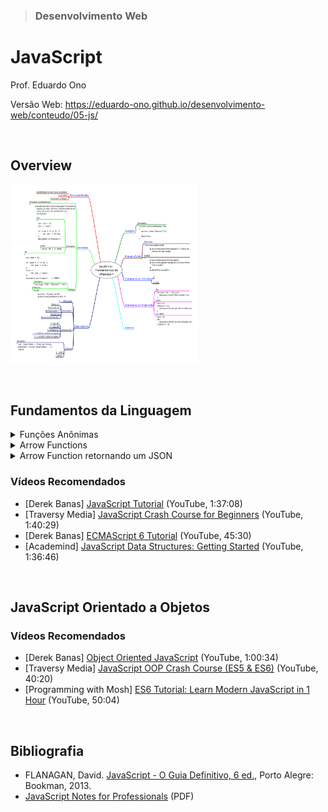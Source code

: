 > ### Desenvolvimento Web

# JavaScript

Prof. Eduardo Ono

Versão Web: https://eduardo-ono.github.io/desenvolvimento-web/conteudo/05-js/

<br>

## Overview

<p>
<a href="../../mapas-mentais/js-linguagem.svg" target="_new"><img src="../../mapas-mentais/js-linguagem.svg" width="300px"></a>
</p>

<br>

## Fundamentos da Linguagem

<details>
    <summary>Funções Anônimas</summary>

Função tradicional:

```js
function calcularIMC(peso, altura) {
    var imc = 0;
    if (peso > 0 && altura > 0) {
        imc = peso / (altura * altura);
    }
    return imc;
}

var imc = calcularIMC(67, 1.73);
console.log(imc.toFixed(1));
```

Função Anônima:

```js
const imc = (peso, altura) {
    var imc = 0;
    if (peso > 0 && altura > 0) {
        imc = peso / (altura * altura);
    }
    return imc;
}

console.log(imc(67, 1.73).toFixed(1));
```

</details>

<details>
    <summary>Arrow Functions</summary>

Função tradicional:

```js
function calcularIMC(peso, altura) {
    var imc = 0;
    if (peso > 0 && altura > 0) {
        imc = peso / (altura * altura);
    }
    return imc;
}
```

Arrow Function:

```js
const imc = (peso, altura) => {
    var imc = 0;
    if (peso > 0 && altura > 0) {
        imc = peso / (altura * altura);
    }
    return imc;
}

console.log(imc(68, 1.73).toFixed(1));

// ou

const imc = (peso, altura) => (peso > 0 && altura > 0) ? peso / (altura * altura) : 0;
```

</details>

<details>
    <summary>Arrow Function retornando um JSON</summary>

```js
const pessoa = () => {
    return {"nome": "Fulano de Tal"};
}
// ou
const pessoa = () => ({"nome": "Fulano de Tal"});

console.log(pessoa());

```

Função "auto-executável"

```js
(function () {
    const pessoa = () => ({"nome": "Fulano de Tal"});

    console.log(pessoa());
})();
```

Arrow Function "auto-executável"

```js
(() => {
    const pessoa = () => ({"nome": "Fulano de Tal"});

    console.log(pessoa());
})();
```

</details>

### Vídeos Recomendados

* [Derek Banas] [JavaScript Tutorial](https://youtu.be/fju9ii8YsGs) (YouTube, 1:37:08)
* [Traversy Media] [JavaScript Crash Course for Beginners](https://youtu.be/hdI2bqOjy3c) (YouTube, 1:40:29)
* [Derek Banas] [ECMAScript 6 Tutorial](https://youtu.be/Jakoi0G8lBg) (YouTube, 45:30)
* [Academind] [JavaScript Data Structures: Getting Started](https://youtu.be/41GSinwoMYA) (YouTube, 1:36:46)

<br>

## JavaScript Orientado a Objetos

### Vídeos Recomendados

* [Derek Banas] [Object Oriented JavaScript](https://youtu.be/O8wwnhdkPE4) (YouTube, 1:00:34)
* [Traversy Media] [JavaScript OOP Crash Course (ES5 & ES6)](https://youtu.be/vDJpGenyHaA) (YouTube, 40:20)
* [Programming with Mosh] [ES6 Tutorial: Learn Modern JavaScript in 1 Hour](https://www.youtube.com/watch?v=NCwa_xi0Uuc) (YouTube, 50:04)

<br>

## Bibliografia

* FLANAGAN, David. [JavaScript - O Guia Definitivo, 6 ed.](https://www.academia.edu/40442620/JavaScript_O_Guia_Definitivo_v), Porto Alegre: Bookman, 2013.
* [JavaScript Notes for Professionals](https://goalkicker.com/HTML5Book/) (PDF)
